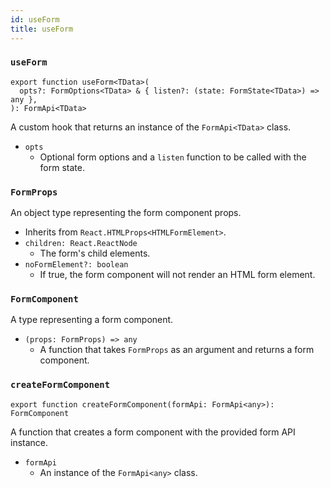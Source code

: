 ```yaml
---
id: useForm
title: useForm
---
```


### `useForm`

```tsx
export function useForm<TData>(
  opts?: FormOptions<TData> & { listen?: (state: FormState<TData>) => any },
): FormApi<TData>
```

A custom hook that returns an instance of the `FormApi<TData>` class.

- `opts`
  - Optional form options and a `listen` function to be called with the form state.

### `FormProps`

An object type representing the form component props.

- Inherits from `React.HTMLProps<HTMLFormElement>`.
- `children: React.ReactNode`
  - The form's child elements.
- `noFormElement?: boolean`
  - If true, the form component will not render an HTML form element.

### `FormComponent`

A type representing a form component.

- `(props: FormProps) => any`
  - A function that takes `FormProps` as an argument and returns a form component.

### `createFormComponent`

```tsx
export function createFormComponent(formApi: FormApi<any>): FormComponent
```

A function that creates a form component with the provided form API instance.

- `formApi`
  - An instance of the `FormApi<any>` class.
